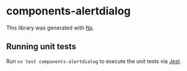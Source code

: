 # components-alertdialog

This library was generated with [Nx](https://nx.dev).

## Running unit tests

Run `nx test components-alertdialog` to execute the unit tests via [Jest](https://jestjs.io).
